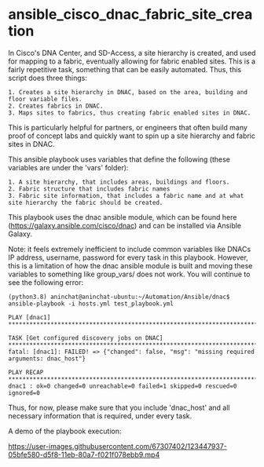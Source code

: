 # ansible_cisco_dnac_fabric_site_creation

In Cisco's DNA Center, and SD-Access, a site hierarchy is created, and used for mapping to a fabric, eventually allowing for fabric enabled sites. This is a fairly repetitive task, something that can be easily automated. Thus, this script does three things:

```
1. Creates a site hierarchy in DNAC, based on the area, building and floor variable files.
2. Creates fabrics in DNAC.
3. Maps sites to fabrics, thus creating fabric enabled sites in DNAC.
```

This is particularly helpful for partners, or engineers that often build many proof of concept labs and quickly want to spin up a site hierarchy and fabric sites in DNAC. 

This ansible playbook uses variables that define the following (these variables are under the 'vars' folder):

```
1. A site hierarchy, that includes areas, buildings and floors. 
2. Fabric structure that includes fabric names
3. Fabric site information, that includes a fabric name and at what site hierarchy the fabric should be created.
```

This playbook uses the dnac ansible module, which can be found here (https://galaxy.ansible.com/cisco/dnac) and can be installed via Ansible Galaxy. 

Note: it feels extremely inefficient to include common variables like DNACs IP address, username, password for every task in this playbook. However, this is a limitation of how the dnac ansible module is built and moving these variables to something like group_vars/ does not work. You will continue to see the following error:

```
(python3.8) aninchat@aninchat-ubuntu:~/Automation/Ansible/dnac$ ansible-playbook -i hosts.yml test_playbook.yml

PLAY [dnac1] ********************************************************************************************************************************************************************

TASK [Get configured discovery jobs on DNAC] ************************************************************************************************************************************
fatal: [dnac1]: FAILED! => {"changed": false, "msg": "missing required arguments: dnac_host"}

PLAY RECAP **********************************************************************************************************************************************************************
dnac1 : ok=0 changed=0 unreachable=0 failed=1 skipped=0 rescued=0 ignored=0
```

Thus, for now, please make sure that you include 'dnac_host' and all necessary information that is required, under every task.

A demo of the playbook execution:



https://user-images.githubusercontent.com/67307402/123447937-05bfe580-d5f8-11eb-80a7-f021f078ebb9.mp4


